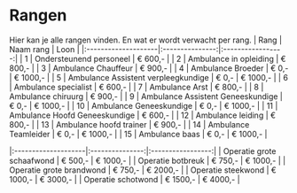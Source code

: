 # Rangen 
Hier kan je alle rangen vinden. En wat er wordt verwacht per rang.
| Rang | Naam rang | Loon |
|:--------------------|:---------------:|:-----------------:|
| 1 | Ondersteunend personeel | € 600,- | 
| 2 | Ambulance in opleiding | € 800,- | 
| 3 | Ambulance Chauffeur | € 900,- | 
| 4 | Ambulance Broeder | € 0,- | € 1000,- | 
| 5 | Ambulance Assistent verpleegkundige | € 0,- | € 1000,- | 
| 6 | Ambulance  specialist | € 600,- |
| 7 | Ambulance  Arst | € 800,- |
| 8 | Ambulance chiruurg | € 900,- |
| 9 | Ambulance Assistent Geneeskundige | € 0,- | € 1000,- |
| 10 | Ambulance Geneeskundige | € 0,- | € 1000,- |
| 11 | Ambulance Hoofd Geneeskundige | € 600,- |
| 12 | Ambulance leiding | € 800,- |
| 13 | Ambulance hoofd trainer | € 900,- |
| 14 | Ambulance Teamleider | € 0,- | € 1000,- |
| 15 | Ambulance baas | € 0,- | € 1000,- |

|:--------------------|:---------------:|:-----------------:|
| Operatie grote schaafwond         | € 500,- | € 1000,- |
| Operatie botbreuk                | € 750,- | € 1000,- |
| Operatie grote brandwond          | € 750,- | € 2000,- |
| Operatie steekwond                 | € 1000,- | € 3000,- |
| Operatie schotwond                | € 1500,- | € 4000,- |